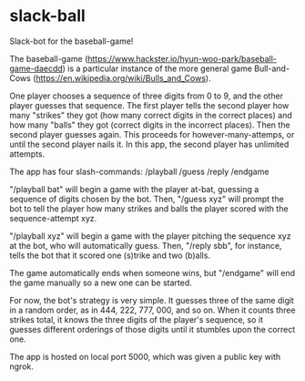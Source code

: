 # slack-ball
Slack-bot for the baseball-game!

The baseball-game (https://www.hackster.io/hyun-woo-park/baseball-game-daecdd) is a particular
instance of the more general game Bull-and-Cows (https://en.wikipedia.org/wiki/Bulls_and_Cows).

One player chooses a sequence of three digits from 0 to 9, and the other player guesses that sequence.
The first player tells the second player how many "strikes" they got (how many correct digits in
the correct places) and how many "balls" they got (correct digits in the incorrect places).
Then the second player guesses again. This proceeds for however-many-attemps, or until the second player nails it.
In this app, the second player has unlimited attempts. 

The app has four slash-commands:
   /playball
   /guess
   /reply
   /endgame
  
"/playball bat" will begin a game with the player at-bat, guessing a sequence of digits chosen by the bot. Then, 
"/guess xyz" will prompt the bot to tell the player how many strikes and balls the player scored with the sequence-attempt xyz.

"/playball xyz" will begin a game with the player pitching the sequence xyz at the bot, who will automatically guess. Then,
"/reply sbb", for instance, tells the bot that it scored one (s)trike and two (b)alls.  

The game automatically ends when someone wins, but "/endgame" will end the game manually so a new one can be started.

For now, the bot's strategy is very simple. It guesses three of the same digit in a random order, as in
444, 222, 777, 000, and so on. When it counts three strikes total, it knows the three digits of the player's sequence,
so it guesses different orderings of those digits until it stumbles upon the correct one. 

The app is hosted on local port 5000, which was given a public key with ngrok.

